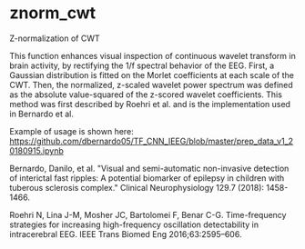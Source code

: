 # znorm_cwt
Z-normalization of CWT

This function enhances visual inspection of continuous wavelet transform in brain activity, by rectifying the 1/f spectral behavior of the EEG. First, a Gaussian distribution is fitted on the Morlet coefficients at each scale of the CWT. Then, the normalized, z-scaled wavelet power spectrum was defined as the absolute value-squared of the z-scored wavelet coefficients. This method was first described by Roehri et al. and is the implementation used in Bernardo et al.

Example of usage is shown here: https://github.com/dbernardo05/TF_CNN_IEEG/blob/master/prep_data_v1_20180915.ipynb

Bernardo, Danilo, et al. "Visual and semi-automatic non-invasive detection of interictal fast ripples: A potential biomarker of epilepsy in children with tuberous sclerosis complex." Clinical Neurophysiology 129.7 (2018): 1458-1466.

Roehri N, Lina J-M, Mosher JC, Bartolomei F, Benar C-G. Time-frequency strategies for increasing high-frequency oscillation detectability in intracerebral EEG. IEEE Trans Biomed Eng 2016;63:2595–606.
